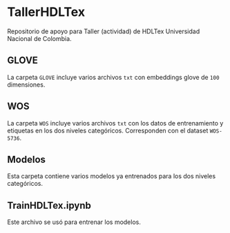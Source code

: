 # TallerHDLTex
Repositorio de apoyo para Taller (actividad) de HDLTex Universidad Nacional de Colombia.

## GLOVE
La carpeta `GLOVE` incluye varios archivos `txt` con embeddings glove de `100` dimensiones.

## WOS
La carpeta `WOS` incluye varios archivos `txt` con los datos de entrenamiento y etiquetas en los dos niveles categóricos. Corresponden con el dataset `WOS-5736`.

## Modelos
Esta carpeta contiene varios modelos ya entrenados para los dos niveles categóricos.

## TrainHDLTex.ipynb
Este archivo se usó para entrenar los modelos.